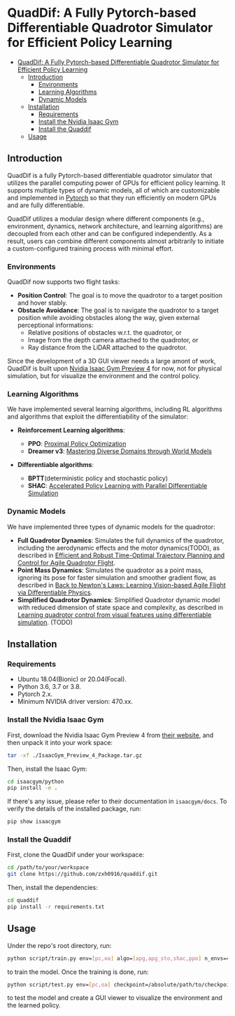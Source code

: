 # QuadDif: A Fully Pytorch-based Differentiable Quadrotor Simulator for Efficient Policy Learning

- [QuadDif: A Fully Pytorch-based Differentiable Quadrotor Simulator for Efficient Policy Learning](#quaddif-a-fully-pytorch-based-differentiable-quadrotor-simulator-for-efficient-policy-learning)
  - [Introduction](#introduction)
    - [Environments](#environments)
    - [Learning Algorithms](#learning-algorithms)
    - [Dynamic Models](#dynamic-models)
  - [Installation](#installation)
    - [Requirements](#requirements)
    - [Install the Nvidia Isaac Gym](#install-the-nvidia-isaac-gym)
    - [Install the Quaddif](#install-the-quaddif)
  - [Usage](#usage)

## Introduction

QuadDif is a fully Pytorch-based differentiable quadrotor simulator that utilizes the parallel computing power of GPUs for efficient policy learning. It supports multiple types of dynamic models, all of which are customizable and implemented in [Pytorch](https://www.pytorch.org) so that they run efficiently on modern GPUs and are fully differentiable.

QuadDif utilizes a modular design where different components (e.g., environment, dynamics, network architecture, and learning algorithms) are decoupled from each other and can be configured independently. As a result, users can combine different components almost arbitrarily to initiate a custom-configured training process with minimal effort.

### Environments

QuadDif now supports two flight tasks: 
- **Position Control**: The goal is to move the quadrotor to a target position and hover stably.
- **Obstacle Avoidance**: The goal is to navigate the quadrotor to a target position while avoiding obstacles along the way, given external perceptional informations:
  - Relative positions of obstacles w.r.t. the quadrotor, or
  - Image from the depth camera attached to the quadrotor, or
  - Ray distance from the LiDAR attached to the quadrotor.

Since the development of a 3D GUI viewer needs a large amont of work, QuadDif is built upon [Nvidia Isaac Gym Preview 4](https://developer.nvidia.com/isaac-gym) for now, not for physical simulation, but for visualize the environment and the control policy.

### Learning Algorithms

We have implemented several learning algorithms, including RL algorithms and algorithms that exploit the differentiability of the simulator:

- **Reinforcement Learning algorithms**:
    - **PPO**: [Proximal Policy Optimization](https://arxiv.org/abs/1707.06347)
    - **Dreamer v3**: [Mastering Diverse Domains through World Models](http://arxiv.org/abs/2301.04104)

- **Differentiable algorithms**:
    - **BPTT**(deterministic policy and stochastic policy)
    - **SHAC**: [Accelerated Policy Learning with Parallel Differentiable Simulation](http://arxiv.org/abs/2204.07137)

### Dynamic Models

We have implemented three types of dynamic models for the quadrotor:
- **Full Quadrotor Dynamics**: Simulates the full dynamics of the quadrotor, including the aerodynamic effects and the motor dynamics(TODO), as described in [Efficient and Robust Time-Optimal Trajectory Planning and Control for Agile Quadrotor Flight](http://arxiv.org/abs/2305.02772).
- **Point Mass Dynamics**: Simulates the quadrotor as a point mass, ignoring its pose for faster simulation and smoother gradient flow, as described in [Back to Newton's Laws: Learning Vision-based Agile Flight via Differentiable Physics](http://arxiv.org/abs/2407.10648).
- **Simplified Quadrotor Dynamics**: Simplified Quadrotor dynamic model with reduced dimension of state space and complexity, as described in [Learning quadrotor control from visual features using differentiable simulation](http://arxiv.org/abs/2410.15979). (TODO)

## Installation

### Requirements

- Ubuntu 18.04(Bionic) or 20.04(Focal).
- Python 3.6, 3.7 or 3.8.
- Pytorch 2.x.
- Minimum NVIDIA driver version: 470.xx.

### Install the Nvidia Isaac Gym

First, download the Nvidia Isaac Gym Preview 4 from [their website](https://developer.nvidia.com/isaac-gym), and then unpack it into your work space:

```bash
tar -xf ./IsaacGym_Preview_4_Package.tar.gz
```

Then, install the Isaac Gym:

```bash
cd isaacgym/python
pip install -e .
```

If there's any issue, please refer to their documentation in `isaacgym/docs`. To verify the details of the installed package, run:

```bash
pip show isaacgym
```

### Install the Quaddif

First, clone the QuadDif under your workspace:

```bash
cd /path/to/your/workspace
git clone https://github.com/zxh0916/quaddif.git
```

Then, install the dependencies:

```bash
cd quaddif
pip install -r requirements.txt
```

## Usage

Under the repo's root directory, run:

```bash
python script/train.py env=[pc,oa] algo=[apg,apg_sto,shac,ppo] n_envs=4096 l_rollout=32 headless=True
```

to train the model. Once the training is done, run:

```bash
python script/test.py env=[pc,oa] checkpoint=/absolute/path/to/checkpoints/directory n_envs=64 headless=False
```

to test the model and create a GUI viewer to visualize the environment and the learned policy.